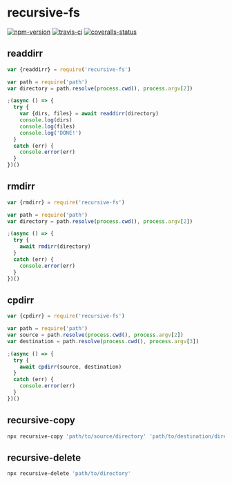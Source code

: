 
# recursive-fs

[![npm-version]][npm] [![travis-ci]][travis] [![coveralls-status]][coveralls]


## readdirr

```js
var {readdirr} = require('recursive-fs')

var path = require('path')
var directory = path.resolve(process.cwd(), process.argv[2])

;(async () => {
  try {
    var {dirs, files} = await readdirr(directory)
    console.log(dirs)
    console.log(files)
    console.log('DONE!')
  }
  catch (err) {
    console.error(err)
  }
})()
```


## rmdirr

```js
var {rmdirr} = require('recursive-fs')

var path = require('path')
var directory = path.resolve(process.cwd(), process.argv[2])

;(async () => {
  try {
    await rmdirr(directory)
  }
  catch (err) {
    console.error(err)
  }
})()
```


## cpdirr

```js
var {cpdirr} = require('recursive-fs')

var path = require('path')
var source = path.resolve(process.cwd(), process.argv[2])
var destination = path.resolve(process.cwd(), process.argv[3])

;(async () => {
  try {
    await cpdirr(source, destination)
  }
  catch (err) {
    console.error(err)
  }
})()
```


## recursive-copy

```bash
npx recursive-copy 'path/to/source/directory' 'path/to/destination/directory'
```


## recursive-delete

```bash
npx recursive-delete 'path/to/directory'
```


  [npm-version]: https://img.shields.io/npm/v/recursive-fs.svg?style=flat-square (NPM Package Version)
  [travis-ci]: https://img.shields.io/travis/simov/recursive-fs/master.svg?style=flat-square (Build Status - Travis CI)
  [coveralls-status]: https://img.shields.io/coveralls/simov/recursive-fs.svg?style=flat-square (Test Coverage - Coveralls)

  [npm]: https://www.npmjs.com/package/recursive-fs
  [travis]: https://travis-ci.org/simov/recursive-fs
  [coveralls]: https://coveralls.io/github/simov/recursive-fs

